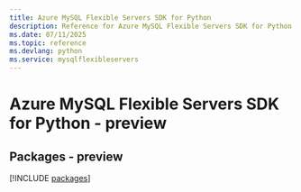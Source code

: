 ```yaml
---
title: Azure MySQL Flexible Servers SDK for Python
description: Reference for Azure MySQL Flexible Servers SDK for Python
ms.date: 07/11/2025
ms.topic: reference
ms.devlang: python
ms.service: mysqlflexibleservers
---
```

# Azure MySQL Flexible Servers SDK for Python - preview
## Packages - preview
[!INCLUDE [packages](mysql-flexible-servers-index.md)]